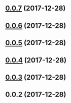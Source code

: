 <a name="0.0.7"></a>
## [0.0.7](https://github.com/jgololicic/simple-ngx-policy/compare/v0.0.6...v0.0.7) (2017-12-28)



<a name="0.0.6"></a>
## [0.0.6](https://github.com/jgololicic/simple-ngx-policy/compare/v0.0.5...v0.0.6) (2017-12-28)



<a name="0.0.5"></a>
## [0.0.5](https://github.com/jgololicic/simple-ngx-policy/compare/v0.0.4...v0.0.5) (2017-12-28)



<a name="0.0.4"></a>
## [0.0.4](https://github.com/jgololicic/simple-ngx-policy/compare/v0.0.3...v0.0.4) (2017-12-28)



<a name="0.0.3"></a>
## [0.0.3](https://github.com/jgololicic/simple-ngx-policy/compare/v0.0.2...v0.0.3) (2017-12-28)



<a name="0.0.2"></a>
## 0.0.2 (2017-12-28)



